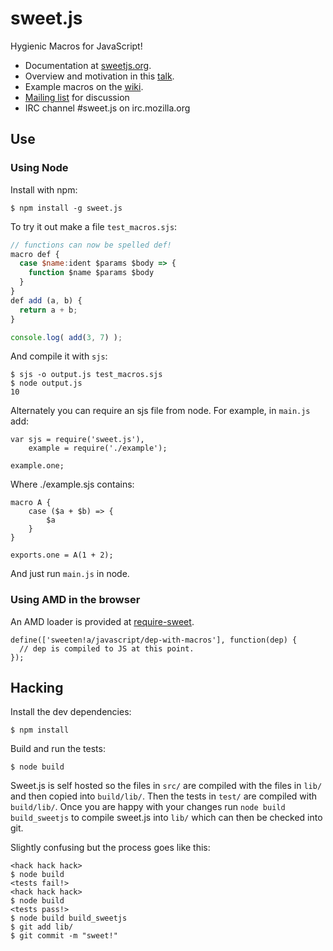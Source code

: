 sweet.js
========

Hygienic Macros for JavaScript!

* Documentation at [sweetjs.org](http://sweetjs.org). 
* Overview and motivation in this [talk](https://air.mozilla.org/sweetjs/).
* Example macros on the [wiki](https://github.com/mozilla/sweet.js/wiki/Example-macros). 
* [Mailing list](https://groups.google.com/forum/#!forum/sweetjs) for discussion
* IRC channel #sweet.js on irc.mozilla.org

## Use

### Using Node

Install with npm:

    $ npm install -g sweet.js

To try it out make a file `test_macros.sjs`:

```js
// functions can now be spelled def!
macro def {
  case $name:ident $params $body => {
    function $name $params $body
  }
}
def add (a, b) {
  return a + b;
}

console.log( add(3, 7) );
```

And compile it with `sjs`:

    $ sjs -o output.js test_macros.sjs
    $ node output.js
    10

Alternately you can require an sjs file from node. For example, in `main.js` add:

    var sjs = require('sweet.js'),
        example = require('./example');
    
    example.one;

Where ./example.sjs contains:

    macro A {
        case ($a + $b) => {
	        $a
	    }
    }

    exports.one = A(1 + 2);

And just run `main.js` in node.

### Using AMD in the browser

An AMD loader is provided at [require-sweet](https://github.com/iammerrick/require-sweet).

    define(['sweeten!a/javascript/dep-with-macros'], function(dep) {
      // dep is compiled to JS at this point.
    });

## Hacking

Install the dev dependencies:

    $ npm install

Build and run the tests:

    $ node build
    
Sweet.js is self hosted so the files in `src/` are compiled with the files in `lib/` and then copied into `build/lib/`. Then the tests in `test/` are compiled with `build/lib/`. Once you are happy with your changes run `node build build_sweetjs` to compile sweet.js into `lib/` which can then be checked into git.

Slightly confusing but the process goes like this:

    <hack hack hack>
    $ node build
    <tests fail!>
    <hack hack hack>
    $ node build
    <tests pass!>
    $ node build build_sweetjs
    $ git add lib/
    $ git commit -m "sweet!"
    
